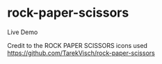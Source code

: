 # rock-paper-scissors

Live Demo 


Credit to the ROCK PAPER SCISSORS icons used
https://github.com/TarekVisch/rock-paper-scissors
